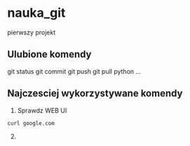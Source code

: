 # nauka_git
pierwszy projekt

## Ulubione komendy
git status
git commit
git push
git pull
python ...

## Najczesciej wykorzystywane komendy
1. Sprawdz WEB UI
```
curl google.com
```
2.
